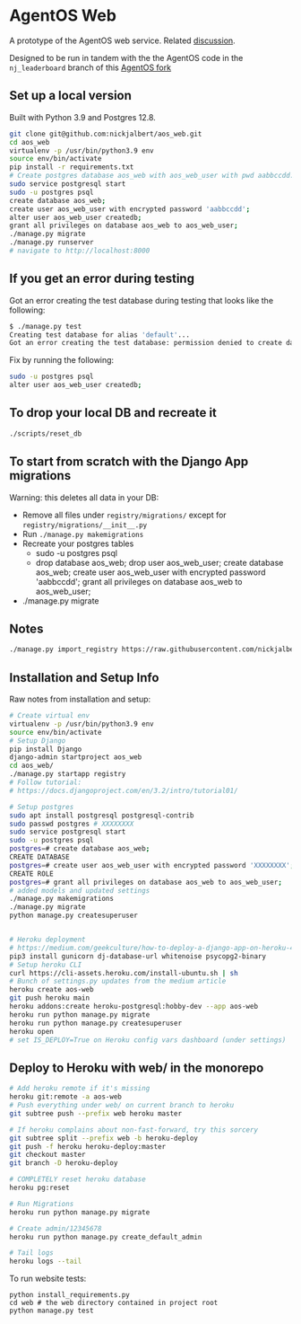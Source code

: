 # AgentOS Web

A prototype of the AgentOS web service. Related
[discussion](https://github.com/agentos-project/agentos/discussions/139).

Designed to be run in tandem with the the AgentOS code in the `nj_leaderboard`
branch of this [AgentOS
fork](https://github.com/nickjalbert/agentos/tree/nj_leaderboard)


## Set up a local version

Built with Python 3.9 and Postgres 12.8.

```bash
git clone git@github.com:nickjalbert/aos_web.git
cd aos_web
virtualenv -p /usr/bin/python3.9 env
source env/bin/activate
pip install -r requirements.txt
# Create postgres database aos_web with aos_web_user with pwd aabbccdd:
sudo service postgresql start
sudo -u postgres psql
create database aos_web;
create user aos_web_user with encrypted password 'aabbccdd';
alter user aos_web_user createdb;
grant all privileges on database aos_web to aos_web_user;
./manage.py migrate
./manage.py runserver
# navigate to http://localhost:8000
```

## If you get an error during testing


Got an error creating the test database during testing that looks like the
following:

```bash
$ ./manage.py test
Creating test database for alias 'default'...
Got an error creating the test database: permission denied to create database
```

Fix by running the following:

```bash
sudo -u postgres psql
alter user aos_web_user createdb;
```

## To drop your local DB and recreate it

```bash
./scripts/reset_db
```

## To start from scratch with the Django App migrations

Warning: this deletes all data in your DB:

* Remove all files under `registry/migrations/` except for `registry/migrations/__init__.py`
* Run `./manage.py makemigrations`
* Recreate your postgres tables
    * sudo -u postgres psql
    * drop database aos_web; drop user aos_web_user; create database aos_web; create user aos_web_user with encrypted password 'aabbccdd'; grant all privileges on database aos_web to aos_web_user;
* ./manage.py migrate

## Notes

```bash
./manage.py import_registry https://raw.githubusercontent.com/nickjalbert/agentos/nj_leaderboard/registry.yaml
```

## Installation and Setup Info

Raw notes from installation and setup:


```bash
# Create virtual env
virtualenv -p /usr/bin/python3.9 env
source env/bin/activate
# Setup Django
pip install Django
django-admin startproject aos_web
cd aos_web/
./manage.py startapp registry
# Follow tutorial:
# https://docs.djangoproject.com/en/3.2/intro/tutorial01/

# Setup postgres
sudo apt install postgresql postgresql-contrib
sudo passwd postgres # XXXXXXXX
sudo service postgresql start
sudo -u postgres psql
postgres=# create database aos_web;
CREATE DATABASE
postgres=# create user aos_web_user with encrypted password 'XXXXXXXX';
CREATE ROLE
postgres=# grant all privileges on database aos_web to aos_web_user;
# added models and updated settings
./manage.py makemigrations
./manage.py migrate
python manage.py createsuperuser


# Heroku deployment
# https://medium.com/geekculture/how-to-deploy-a-django-app-on-heroku-4d696b458272
pip3 install gunicorn dj-database-url whitenoise psycopg2-binary
# Setup heroku CLI
curl https://cli-assets.heroku.com/install-ubuntu.sh | sh
# Bunch of settings.py updates from the medium article
heroku create aos-web
git push heroku main
heroku addons:create heroku-postgresql:hobby-dev --app aos-web
heroku run python manage.py migrate
heroku run python manage.py createsuperuser
heroku open
# set IS_DEPLOY=True on Heroku config vars dashboard (under settings)
```

## Deploy to Heroku with web/ in the monorepo

```bash
# Add heroku remote if it's missing
heroku git:remote -a aos-web
# Push everything under web/ on current branch to heroku
git subtree push --prefix web heroku master

# If heroku complains about non-fast-forward, try this sorcery
git subtree split --prefix web -b heroku-deploy
git push -f heroku heroku-deploy:master
git checkout master
git branch -D heroku-deploy

# COMPLETELY reset heroku database
heroku pg:reset

# Run Migrations
heroku run python manage.py migrate

# Create admin/12345678
heroku run python manage.py create_default_admin

# Tail logs
heroku logs --tail
```

To run website tests:
```
python install_requirements.py
cd web # the web directory contained in project root
python manage.py test
```
